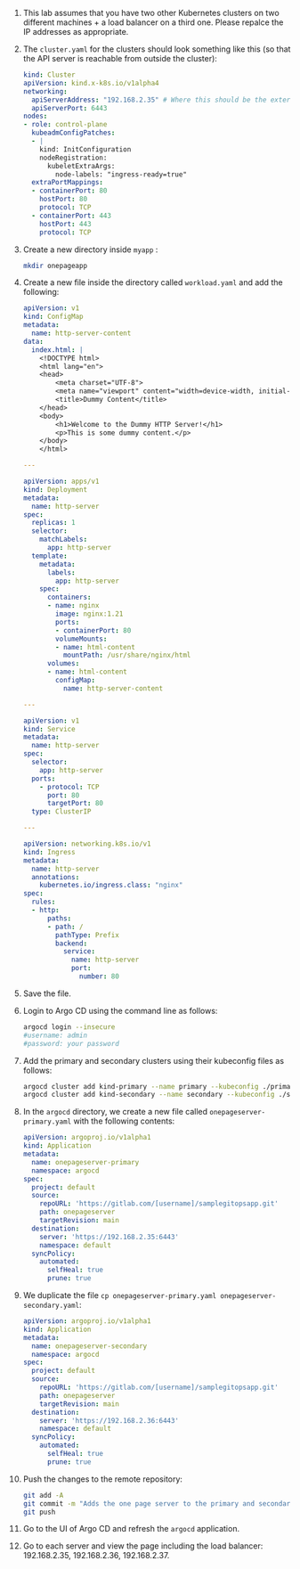 1. This lab assumes that you have two other Kubernetes clusters on two different machines + a load balancer on a third one. Please repalce the IP addresses as appropriate.

2. The `cluster.yaml` for the clusters should look something like this (so that the API server is reachable from outside the cluster):

   ```yaml
   kind: Cluster
   apiVersion: kind.x-k8s.io/v1alpha4
   networking:
     apiServerAddress: "192.168.2.35" # Where this should be the external IP address of the virtual machine
     apiServerPort: 6443
   nodes:
   - role: control-plane
     kubeadmConfigPatches:
     - |
       kind: InitConfiguration
       nodeRegistration:
         kubeletExtraArgs:
           node-labels: "ingress-ready=true"
     extraPortMappings:
     - containerPort: 80
       hostPort: 80
       protocol: TCP
     - containerPort: 443
       hostPort: 443
       protocol: TCP
   ```

3. Create a new directory inside `myapp` :

   ````bash
   mkdir onepageapp
   ````

4. Create a new file inside the directory called `workload.yaml` and add the following:

   ```yaml
   apiVersion: v1
   kind: ConfigMap
   metadata:
     name: http-server-content
   data:
     index.html: |
       <!DOCTYPE html>
       <html lang="en">
       <head>
           <meta charset="UTF-8">
           <meta name="viewport" content="width=device-width, initial-scale=1.0">
           <title>Dummy Content</title>
       </head>
       <body>
           <h1>Welcome to the Dummy HTTP Server!</h1>
           <p>This is some dummy content.</p>
       </body>
       </html>
   
   ---
   
   apiVersion: apps/v1
   kind: Deployment
   metadata:
     name: http-server
   spec:
     replicas: 1
     selector:
       matchLabels:
         app: http-server
     template:
       metadata:
         labels:
           app: http-server
       spec:
         containers:
         - name: nginx
           image: nginx:1.21
           ports:
           - containerPort: 80
           volumeMounts:
           - name: html-content
             mountPath: /usr/share/nginx/html
         volumes:
         - name: html-content
           configMap:
             name: http-server-content
   
   ---
   
   apiVersion: v1
   kind: Service
   metadata:
     name: http-server
   spec:
     selector:
       app: http-server
     ports:
       - protocol: TCP
         port: 80
         targetPort: 80
     type: ClusterIP
   
   ---
   
   apiVersion: networking.k8s.io/v1
   kind: Ingress
   metadata:
     name: http-server
     annotations:
       kubernetes.io/ingress.class: "nginx"
   spec:
     rules:
     - http:
         paths:
         - path: /
           pathType: Prefix
           backend:
             service:
               name: http-server
               port:
                 number: 80
   ```

5. Save the file.

6. Login to Argo CD using the command line as follows:

   ```bash
   argocd login --insecure
   #username: admin
   #password: your password
   ```

7. Add the primary and secondary clusters using their kubeconfig files as follows:

   ```bash
   argocd cluster add kind-primary --name primary --kubeconfig ./primary
   argocd cluster add kind-secondary --name secondary --kubeconfig ./secondary
   ```

8. In the `argocd` directory, we create a new file called `onepageserver-primary.yaml` with the following contents:

   ```yaml
   apiVersion: argoproj.io/v1alpha1
   kind: Application
   metadata:
     name: onepageserver-primary
     namespace: argocd
   spec:
     project: default
     source:
       repoURL: 'https://gitlab.com/[username]/samplegitopsapp.git'
       path: onepageserver
       targetRevision: main
     destination:
       server: 'https://192.168.2.35:6443'
       namespace: default
     syncPolicy:
       automated:
         selfHeal: true
         prune: true
   ```

9. We duplicate the file `cp onepageserver-primary.yaml onepageserver-secondary.yaml`:

   ```yaml
   apiVersion: argoproj.io/v1alpha1
   kind: Application
   metadata:
     name: onepageserver-secondary
     namespace: argocd
   spec:
     project: default
     source:
       repoURL: 'https://gitlab.com/[username]/samplegitopsapp.git'
       path: onepageserver
       targetRevision: main
     destination:
       server: 'https://192.168.2.36:6443'
       namespace: default
     syncPolicy:
       automated:
         selfHeal: true
         prune: true
   ```

10. Push the changes to the remote repository:

    ```bash
    git add -A
    git commit -m "Adds the one page server to the primary and secondary clusters"
    git push
    ```

11. Go to the UI of Argo CD and refresh the `argocd` application.

12. Go to each server and view the page including the load balancer: 192.168.2.35, 192.168.2.36, 192.168.2.37.